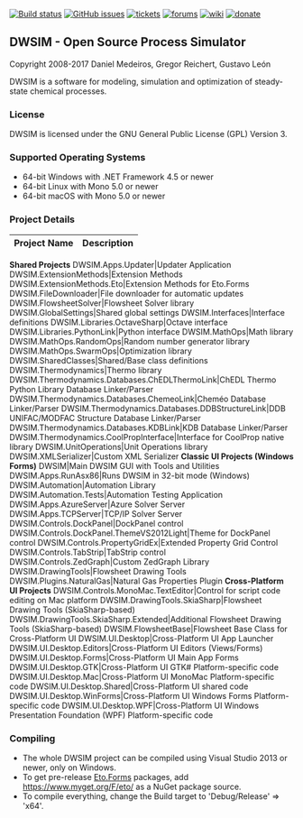[![Build status](https://ci.appveyor.com/api/projects/status/dpng11yi6dusqenr?svg=true)](https://ci.appveyor.com/project/DanWBR/dwsim5)
[![GitHub issues](https://img.shields.io/github/issues/DanWBR/dwsim5.svg)](https://github.com/DanWBR/dwsim5/issues)
[![tickets](https://img.shields.io/badge/view-tickets-blackgray.svg)](https://sourceforge.net/p/dwsim/tickets/)
[![forums](https://img.shields.io/badge/join-the%20forums-yellowgreen.svg)](https://sourceforge.net/p/dwsim/discussion/?source=navbar)
[![wiki](https://img.shields.io/badge/visit-website-blackblue.svg)](http://dwsim.inforside.com.br)
[![donate](https://img.shields.io/badge/make%20a-donation-greenblue.svg)](https://sourceforge.net/p/dwsim/donate/)

## DWSIM - Open Source Process Simulator
Copyright 2008-2017 Daniel Medeiros, Gregor Reichert, Gustavo León

DWSIM is a software for modeling, simulation and optimization of steady-state chemical processes.

### License

DWSIM is licensed under the GNU General Public License (GPL) Version 3.

### Supported Operating Systems

- 64-bit Windows with .NET Framework 4.5 or newer
- 64-bit Linux with Mono 5.0 or newer
- 64-bit macOS with Mono 5.0 or newer

### Project Details

**Project Name** | **Description**
------------ | -------------
**Shared Projects**
DWSIM.Apps.Updater|Updater Application
DWSIM.ExtensionMethods|Extension Methods
DWSIM.ExtensionMethods.Eto|Extension Methods for Eto.Forms
DWSIM.FileDownloader|File downloader for automatic updates
DWSIM.FlowsheetSolver|Flowsheet Solver library
DWSIM.GlobalSettings|Shared global settings
DWSIM.Interfaces|Interface definitions
DWSIM.Libraries.OctaveSharp|Octave interface 
DWSIM.Libraries.PythonLink|Python interface 
DWSIM.MathOps|Math library
DWSIM.MathOps.RandomOps|Random number generator library
DWSIM.MathOps.SwarmOps|Optimization library
DWSIM.SharedClasses|Shared/Base class definitions
DWSIM.Thermodynamics|Thermo library
DWSIM.Thermodynamics.Databases.ChEDLThermoLink|ChEDL Thermo Python Library Database Linker/Parser
DWSIM.Thermodynamics.Databases.ChemeoLink|Cheméo Database Linker/Parser
DWSIM.Thermodynamics.Databases.DDBStructureLink|DDB UNIFAC/MODFAC Structure Database Linker/Parser
DWSIM.Thermodynamics.Databases.KDBLink|KDB Database Linker/Parser
DWSIM.Thermodynamics.CoolPropInterface|Interface for CoolProp native library
DWSIM.UnitOperations|Unit Operations library
DWSIM.XMLSerializer|Custom XML Serializer
**Classic UI Projects (Windows Forms)**
DWSIM|Main DWSIM GUI with Tools and Utilities
DWSIM.Apps.RunAsx86|Runs DWSIM in 32-bit mode (Windows)
DWSIM.Automation|Automation Library
DWSIM.Automation.Tests|Automation Testing Application
DWSIM.Apps.AzureServer|Azure Solver Server 
DWSIM.Apps.TCPServer|TCP/IP Solver Server
DWSIM.Controls.DockPanel|DockPanel control
DWSIM.Controls.DockPanel.ThemeVS2012Light|Theme for DockPanel control
DWSIM.Controls.PropertyGridEx|Extended Property Grid Control
DWSIM.Controls.TabStrip|TabStrip control
DWSIM.Controls.ZedGraph|Custom ZedGraph Library
DWSIM.DrawingTools|Flowsheet Drawing Tools
DWSIM.Plugins.NaturalGas|Natural Gas Properties Plugin
**Cross-Platform UI Projects**
DWSIM.Controls.MonoMac.TextEditor|Control for script code editing on Mac platform
DWSIM.DrawingTools.SkiaSharp|Flowsheet Drawing Tools (SkiaSharp-based)
DWSIM.DrawingTools.SkiaSharp.Extended|Additional Flowsheet Drawing Tools (SkiaSharp-based)
DWSIM.FlowsheetBase|Flowsheet Base Class for Cross-Platform UI
DWSIM.UI.Desktop|Cross-Platform UI App Launcher
DWSIM.UI.Desktop.Editors|Cross-Platform UI Editors (Views/Forms)
DWSIM.UI.Desktop.Forms|Cross-Platform UI Main App Forms
DWSIM.UI.Desktop.GTK|Cross-Platform UI GTK# Platform-specific code
DWSIM.UI.Desktop.Mac|Cross-Platform UI MonoMac Platform-specific code
DWSIM.UI.Desktop.Shared|Cross-Platform UI shared code
DWSIM.UI.Desktop.WinForms|Cross-Platform UI Windows Forms Platform-specific code
DWSIM.UI.Desktop.WPF|Cross-Platform UI Windows Presentation Foundation (WPF) Platform-specific code

### Compiling

- The whole DWSIM project can be compiled using Visual Studio 2013 or newer, only on Windows.
- To get pre-release [Eto.Forms](https://github.com/picoe/Eto) packages, add https://www.myget.org/F/eto/ as a NuGet package source.
- To compile everything, change the Build target to 'Debug/Release' => 'x64'.
